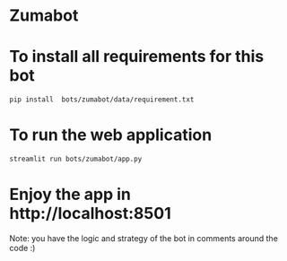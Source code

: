 # Zumabot

# To install all requirements for this bot
```
pip install  bots/zumabot/data/requirement.txt
```

# To run the web application

```
streamlit run bots/zumabot/app.py
```

# Enjoy the app in http://localhost:8501

Note: you have the logic and strategy of the bot in comments around the code :)



